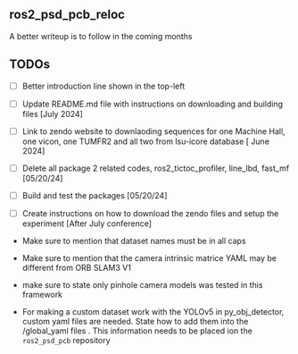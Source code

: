 ## ros2_psd_pcb_reloc

A better writeup is to follow in the coming months


## TODOs

- [ ] Better introduction line shown in the top-left

- [ ] Update README.md file with instructions on downloading and building files [July 2024]

- [ ] Link to zendo website to downlaoding sequences for one Machine Hall, one vicon, one TUMFR2 and all two from lsu-icore database [ June 2024]

- [ ] Delete all package 2 related codes, ros2_tictoc_profiler, line_lbd, fast_mf [05/20/24]

- [ ] Build and test the packages [05/20/24]
  
- [ ] Create instructions on how to download the zendo files and setup the experiment [After July conference]

* Make sure to mention that dataset names must be in all caps

* Make sure to mention that the camera intrinsic matrice YAML may be different from ORB SLAM3 V1

* make sure to state only pinhole camera models was tested in this framework

* For making a custom dataset work with the YOLOv5 in py_obj_detector, custom yaml files are needed. State how to add them into the /global_yaml files . This information needs to be placed ion the ```ros2_psd_pcb``` repository
